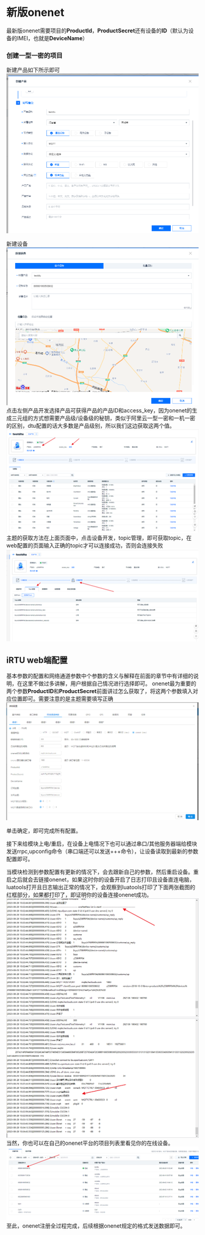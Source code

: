 # **新版onenet**

最新版onenet需要项目的**ProductId**，**ProductSecret**还有设备的**ID**（默认为设备的IMEI，也就是**DeviceName**）

### **创建一型一密的项目**


新建产品如下所示即可
![onenet1](img/onenet1.jpg)

新建设备
![onenet2](img/onenet2.jpg)
 点击左侧产品开发选择产品可获得产品的产品ID和access_key，因为onenet的生成三元组的方式想需要产品级/设备级的秘钥，类似于阿里云一型一密和一机一密的区别，dtu配置的话大多数是产品级别，所以我们这边获取这两个值。
 ![onenet3](img/onenet3.jpg)
 主题的获取方法在上面页面中，点击设备开发，topic管理，即可获取topic，在web配置的页面输入正确的topic才可以连接成功，否则会连接失败
 ![onenet5](img/onenet5.jpg)


## **iRTU web端配置**

基本参数的配置和网络通道参数中个参数的含义与解释在前面的章节中有详细的说明，在这里不做过多讲解，用户根据自己情况进行选择即可。
onenet最为重要的两个参数**ProductID**和**ProductSecret**前面讲过怎么获取了，将这两个参数填入对应位置即可。需要注意的是主题需要填写正确
![onenet4](img/onenet4.jpg)

单击确定，即可完成所有配置。

接下来给模块上电/重启，在设备上电情况下也可以通过串口/其他服务器端给模块发送rrpc,upconfig命令（串口端还可以发送+++命令），让设备读取到最新的参数配置即可。

当模块检测到参数配置有更新的情况下，会去跟新自己的参数，然后重启设备。重启之后就会去链接onenet，如果这时你的设备开启了日志打印且设备直连电脑，luatools打开且日志输出正常的情况下，会观察到luatools打印了下面两张截图的红框部分，如果都打印了，即证明你的设备连接onenet成功。
![onenet6](img/onenet6.jpg)
![onenet7](img/onenet7.jpg)
当然，你也可以在自己的onenet平台的项目列表里看见你的在线设备。
![onenet8](img/onenet8.jpg)
至此，onenet注册全过程完成，后续根据onenet规定的格式发送数据即可。
